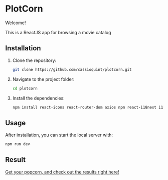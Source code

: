 # PlotCorn

Welcome!

This is a ReactJS app for browsing a movie catalog

## Installation
1. Clone the repository:
   ```bash
   git clone https://github.com/cassioquint/plotcorn.git
   ```
2. Navigate to the project folder:
   ```bash
   cd plotcorn
   ```
3. Install the dependencies:
   ```bash
   npm install react-icons react-router-dom axios npm react-i18next i18next
   ```

## Usage
After installation, you can start the local server with:
```bash
npm run dev
```

## Result
[Get your popcorn, and check out the results right here!](https://plotcorn-five.vercel.app/)